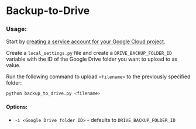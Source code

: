 # Backup-to-Drive

### Usage:
Start by [creating a service account for your Google Cloud project](https://developers.google.com/identity/protocols/oauth2/service-account#creatinganaccount).

Create a `local_settings.py` file and create a `DRIVE_BACKUP_FOLDER_ID` variable
with the ID of the Google Drive folder you want to upload to as value.

Run the following command to upload `<filename>` to the previously specified folder:
```bash
python backup_to_drive.py <filename>
```

#### Options:
* `-i <Google Drive folder ID>` - defaults to `DRIVE_BACKUP_FOLDER_ID`
